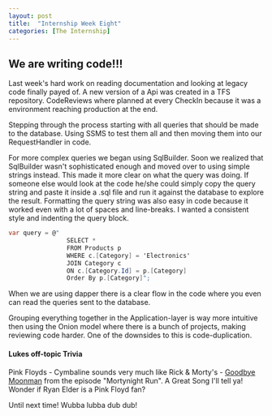 ```yaml
---
layout: post
title:  "Internship Week Eight"
categories: [The Internship]
---
```


## We are writing code!!!

Last week's hard work on reading documentation and looking at legacy code finally payed of.
A new version of a Api was created in a TFS repository. CodeReviews where planned at every CheckIn because it was a environment reaching production at the end.

Stepping through the process starting with all queries that should be made to the database.
Using SSMS to test them all and then moving them into our RequestHandler in code.

For more complex queries we began using SqlBuilder. Soon we realized that SqlBuilder wasn't sophisticated enough and moved over to using simple strings instead. This made it more clear on what the query was doing.
If someone else would look at the code he/she could simply copy the query string and paste it inside a .sql file and run it against the database to explore the result. Formatting the query string was also easy in code because it worked even with a lot of spaces and line-breaks. I wanted a consistent style and indenting the query block. 

```csharp
var query = @"
                SELECT *
                FROM Products p
                WHERE c.[Category] = 'Electronics'
                JOIN Category c
                ON c.[Category.Id] = p.[Category]
                Order By p.[Category]";
```

When we are using dapper there is a clear flow in the code where you even can read the queries sent to the database.

Grouping everything together in the Application-layer is way more intuitive then using the Onion model where there is a bunch of projects, making reviewing code harder.
One of the downsides to this is code-duplication.




#### Lukes off-topic Trivia

Pink Floyds - Cymbaline sounds very much like Rick & Morty's - [Goodbye Moonman](https://www.youtube.com/watch?v=_UtHmqEJBZI) from the episode "Mortynight Run".
A Great Song I'll tell ya! Wonder if Ryan Elder is a Pink Floyd fan?

Until next time! Wubba lubba dub dub!